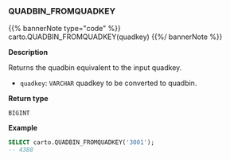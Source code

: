 ### QUADBIN_FROMQUADKEY

{{% bannerNote type="code" %}}
carto.QUADBIN_FROMQUADKEY(quadkey)
{{%/ bannerNote %}}

**Description**

Returns the quadbin equivalent to the input quadkey.

* `quadkey`: `VARCHAR` quadkey to be converted to quadbin.

**Return type**

`BIGINT`

**Example**

```sql
SELECT carto.QUADBIN_FROMQUADKEY('3001');
-- 4388
```